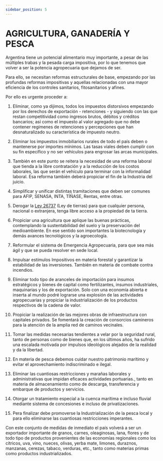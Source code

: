 ```yaml
---
sidebar_position: 5
---
```


# AGRICULTURA, GANADERÍA Y PESCA

Argentina tiene un potencial alimentario muy importante, a pesar de las
múltiples trabas y la pesada carga impositiva, por lo que tenemos que volver a ser la
potencia agropecuaria que dejamos de ser.

Para ello, se necesitan reformas estructurales de base, empezando por las
profundas reformas impositivas y aquellas relacionadas con una mayor eficiencia de
los controles sanitarios, fitosanitarios y afines.

Por ello es urgente proceder a:

1. Eliminar, como ya dijimos, todos los impuestos distorsivos empezando por
   los derechos de exportación - retenciones - y siguiendo con las que restan
   competitividad como ingresos brutos, débitos y créditos bancarios; así como
   el impuesto al valor agregado que no debe contener regímenes de
   retenciones y percepciones que han desnaturalizado su característica de
   impuesto neutro.

2. Eliminar los impuestos inmobiliarios rurales de todo el país deben o
   mantenerse por importes mínimos. Las tasas viales deben cumplir con su fin
   específico y no ser vehículos para engrosar las arcas municipales.

3. También en este punto se reitera la necesidad de una reforma laboral que
   tienda a la libre contratación y a la reducción de los costos laborales, las que
   serán el vehículo para terminar con la informalidad laboral. Esa reforma
   también deberá propiciar el fin de la Industria del juicio.

4. Simplificar y unificar distintas tramitaciones que deben ser comunes para
   AFIP, SENASA, INTA, TÍÑASE, Rentas, entre otras.

5. Derogar la [Ley 26737](https://www.argentina.gob.ar/normativa/nacional/ley-26737-192150/actualizacion) (Ley de tierras) para que cualquier persona, nacional o
   extranjera, tenga libre acceso a la propiedad de ta tierra.

6. Propiciar una agricultura que aplique las buenas prácticas, contemplando la
   sustentabilidad del suelo y la preservación del medioambiente. En ese sentido
   son importantes la biotecnología y demás avances tecnológicos y la
   agroecología.

7. Reformular el sistema de Emergencia Agropecuaria, para que sea más ágil y
   que se pueda resolver en sede local.

8. Impulsar estímulos Impositivos en materia forestal y garantizar la estabilidad
   de las inversiones. También en materia de combate contra incendios.

9. Eliminar todo tipo de aranceles de importación para insumos estratégicos y
   bienes de capital como fertilizantes, insumos industriales, maquinarias y los
   de exportación. Solo con una economía abierta e inserta al mundo podré
   lograrse una explosión de las actividades agropecuarias y propiciar la
   industrialización de los productos respectivos de la cadena de valor.

10. Propiciar la realización de las mejores obras de infraestructura con capitales
    privados. Se fomentará la creación de consorcios camineros para la atención
    de la amplia red de caminos vecinales.

11. Tomar las medidas necesarias tendientes a velar por la seguridad rural, tanto
    de personas como de bienes que, en los últimos años, ha sufrido una
    escalada motivada por impulsos ideológicos alejados de la realidad y da la
    libertad.

12. En materia de pesca debemos cuidar nuestro patrimonio marítimo y evitar el
    aprovechamiento indiscriminado e ilegal.

13. Eliminar las cuantiosas restricciones y marañas laborales y administrativas
    que impidan eficaces actividades portuarias., tanto en materia de
    almacenamiento como de descarga, transferencia y embarque de productos
    y servicios.

14. Otorgar un tratamiento especial a la cuenca marítima e incluso fluvial
    mediante sistema de concesiones e incluso de privatizaciones.

15. Pera finalizar debe promoverse la Industrialización de la pesca local y para
    ello eliminarse las cuantiosas restricciones imperantes.

Con este conjunto de medidas de inmediato el país volverá a ser un
exportador importante de granos, carnes, oleaginosas, lana, flores y de todo tipo de
productos provenientes de las economías regionales como los cítricos, uva, vino,
nueces, olivas, yerba mate, limones, duraznos, manzanas, cerezas, tabaco,
verduras, etc., tanto como materias primas como productos industrializados.